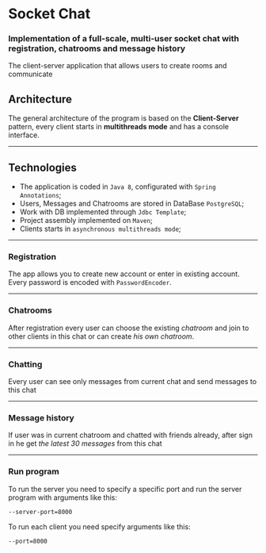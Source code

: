 # Socket Chat
### Implementation of a full-scale, multi-user socket chat with registration, chatrooms and message history<br>
The client-server application that allows users to create rooms and communicate

## Architecture

The general architecture of the program is based on the **Client-Server** pattern, every client starts in **multithreads mode** and has a console interface.
_____
## Technologies
- The application is coded in ``Java 8``, configurated with ``Spring Annotations``;
- Users, Messages and Chatrooms are stored in DataBase ``PostgreSQL``;
- Work with DB implemented through ``Jdbc Template``;
- Project assembly implemented on ``Maven``;
- Clients starts in ``asynchronous multithreads mode``;
____
### Registration

The app allows you to create new account or enter in existing account.<br>
Every password is encoded with ``PasswordEncoder``.<br>
____

### Chatrooms

After registration every user can choose the existing *chatroom* and join to other clients in this chat or can create *his own chatroom*. <br>
________

### Chatting

Every user can see only messages from current chat and send messages to this chat<br>
____

### Message history

If user was in current chatroom and chatted with friends already, after sign in he get *the latest 30 messages* from this chat <br>
________

### Run program
To run the server you need to specify a specific port and run the server program with arguments like this:
```
--server-port=8000
```
To run each client you need specify arguments like this:
```
--port=8000

```


